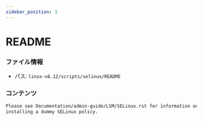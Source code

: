 ```yaml
---
sidebar_position: 3
---
```

# README

### ファイル情報

- パス: `linux-v6.12/scripts/selinux/README`

### コンテンツ

```txt
Please see Documentation/admin-guide/LSM/SELinux.rst for information on
installing a dummy SELinux policy.

```
